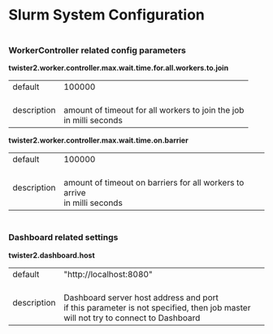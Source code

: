 # Slurm System Configuration



### <br/>WorkerController related config parameters
**twister2.worker.controller.max.wait.time.for.all.workers.to.join**
<table><tr><td>default</td><td>100000</td><tr><td>description</td><td><br/>amount of timeout for all workers to join the job<br/>in milli seconds</td></table>

**twister2.worker.controller.max.wait.time.on.barrier**
<table><tr><td>default</td><td>100000</td><tr><td>description</td><td><br/>amount of timeout on barriers for all workers to arrive<br/>in milli seconds</td></table>

### <br/>Dashboard related settings
**twister2.dashboard.host**
<table><tr><td>default</td><td>"http://localhost:8080"</td><tr><td>description</td><td><br/>Dashboard server host address and port<br/>if this parameter is not specified, then job master will not try to connect to Dashboard</td></table>

